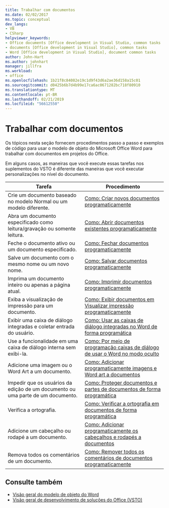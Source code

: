 ```yaml
---
title: Trabalhar com documentos
ms.date: 02/02/2017
ms.topic: conceptual
dev_langs:
- VB
- CSharp
helpviewer_keywords:
- Office documents [Office development in Visual Studio, common tasks
- documents [Office development in Visual Studio], common tasks
- Word [Office development in Visual Studio], document common tasks
author: John-Hart
ms.author: johnhart
manager: jillfra
ms.workload:
- office
ms.openlocfilehash: 1b21f8c84082e19c1d9f43d6a2ae36d158a15c01
ms.sourcegitcommit: d0425b6b7d4b99e17ca6ac0671282bc718f80910
ms.translationtype: MT
ms.contentlocale: pt-BR
ms.lasthandoff: 02/21/2019
ms.locfileid: "56612550"
---
```

# <a name="work-with-documents"></a>Trabalhar com documentos
  Os tópicos nesta seção fornecem procedimentos passo a passo e exemplos de código para usar o modelo de objeto do Microsoft Office Word para trabalhar com documentos em projetos do Office.

 Em alguns casos, as maneiras que você execute essas tarefas nos suplementos do VSTO é diferente das maneiras que você executar personalizações no nível do documento.

|Tarefa|Procedimento|
|----------|---------------|
|Crie um documento baseado no modelo Normal ou um modelo diferente.|[Como: Criar novos documentos programaticamente](../vsto/how-to-programmatically-create-new-documents.md)|
|Abra um documento especificado como leitura/gravação ou somente leitura.|[Como: Abrir documentos existentes programaticamente](../vsto/how-to-programmatically-open-existing-documents.md)|
|Feche o documento ativo ou um documento especificado.|[Como: Fechar documentos programaticamente](../vsto/how-to-programmatically-close-documents.md)|
|Salve um documento com o mesmo nome ou um novo nome.|[Como: Salvar documentos programaticamente](../vsto/how-to-programmatically-save-documents.md)|
|Imprima um documento inteiro ou apenas a página atual.|[Como: Imprimir documentos programaticamente](../vsto/how-to-programmatically-print-documents.md)|
|Exiba a visualização de impressão para um documento.|[Como: Exibir documentos em Visualizar impressão programaticamente](../vsto/how-to-programmatically-display-documents-in-print-preview.md)|
|Exibir uma caixa de diálogo integradas e coletar entrada do usuário.|[Como: Usar as caixas de diálogo integradas no Word de forma programática](../vsto/how-to-programmatically-use-built-in-dialog-boxes-in-word.md)|
|Use a funcionalidade em uma caixa de diálogo interna sem exibi-la.|[Como: Por meio de programação caixas de diálogo de usar o Word no modo oculto](../vsto/how-to-programmatically-use-word-dialog-boxes-in-hidden-mode.md)|
|Adicione uma imagem ou o Word Art a um documento.|[Como: Adicionar programaticamente imagens e Word art a documentos](../vsto/how-to-programmatically-add-pictures-and-word-art-to-documents.md)|
|Impedir que os usuários da edição de um documento ou uma parte de um documento.|[Como: Proteger documentos e partes de documentos de forma programática](../vsto/how-to-programmatically-protect-documents-and-parts-of-documents.md)|
|Verifica a ortografia.|[Como: Verificar a ortografia em documentos de forma programática](../vsto/how-to-programmatically-check-spelling-in-documents.md)|
|Adicione um cabeçalho ou rodapé a um documento.|[Como: Adicionar programaticamente os cabeçalhos e rodapés a documentos](../vsto/how-to-programmatically-add-headers-and-footers-to-documents.md)|
|Remova todos os comentários de um documento.|[Como: Remover todos os comentários de documentos programaticamente](../vsto/how-to-programmatically-remove-all-comments-from-documents.md)|

## <a name="see-also"></a>Consulte também
- [Visão geral do modelo de objeto do Word](../vsto/word-object-model-overview.md)
- [Visão geral de desenvolvimento de soluções do Office &#40;VSTO&#41;](../vsto/office-solutions-development-overview-vsto.md)
